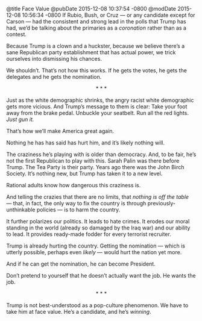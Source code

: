 @title Face Value
@pubDate 2015-12-08 10:37:54 -0800
@modDate 2015-12-08 10:56:34 -0800
If Rubio, Bush, or Cruz — or any candidate except for Carson — had the consistent and strong lead in the polls that Trump has had, we’d be talking about the primaries as a *coronation* rather than as a contest.

Because Trump is a clown and a huckster, because we believe there’s a sane Republican party establishment that has actual power, we trick ourselves into dismissing his chances.

We shouldn’t. That’s not how this works. If he gets the votes, he gets the delegates and he gets the nomination.

<p style="text-align:center">* * *</p>

Just as the white demographic shrinks, the angry racist white demographic gets more vicious. And Trump’s message to them is clear: Take your foot away from the brake pedal. Unbuckle your seatbelt. Run all the red lights. <em>Just gun it.</em>

That’s how we’ll make America great again.

Nothing he has has said has hurt him, and it’s likely nothing will.

The craziness he’s playing with is older than democracy. And, to be fair, he’s not the first Republican to play with this. Sarah Palin was there before Trump. The Tea Party is their party. Years ago there was the John Birch Society. It’s nothing new, but Trump has taken it to a new level.

Rational adults know how dangerous this craziness is.

And telling the crazies that there are no limits, that <em>nothing is off the table</em> — that, in fact, the only way to fix the country is through previously-unthinkable policies — is to harm the country.

It further polarizes our politics. It leads to hate crimes. It erodes our moral standing in the world (already so damaged by the Iraq war) and our ability to lead. It provides ready-made fodder for every terrorist recruiter.

Trump is already hurting the country. Getting the nomination — which is utterly possible, perhaps even <em>likely</em> — would hurt the nation yet more.

And if he can get the nomination, he can become President.

Don’t pretend to yourself that he doesn’t actually want the job. He wants the job.

<p style="text-align:center">* * *</p>

Trump is not best-understood as a pop-culture phenomenon. We have to take him at face value. He’s a candidate, and he’s <em>winning</em>.
